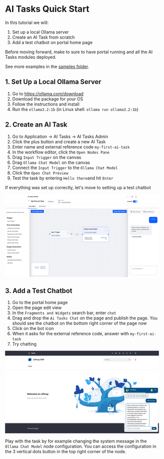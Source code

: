 # AI Tasks Quick Start

In this tutorial we will:
1. Set up a local Ollama server
1. Create an AI Task from scratch
1. Add a test chatbot on portal home page

Before moving forward, make to sure to have portal running and all the AI Tasks modules deployed.

See more examples in the [samples folder](./samples).

## 1. Set Up a Local Ollama Server

1. Go to https://ollama.com/download
1. Download the package for your OS
1. Follow the instructions and install
1. Run the `ollama3.2:1b` (in Linux shell: `ollama run ollama3.2:1b`)

## 2. Create an AI Task

1. Go to Application -> AI Tasks -> AI Tasks Admin 
1. Click the plus button and create a new AI Task
1. Enter name and external reference code `my-first-ai-task`
1. In the workflow editor, click the `Open Nodes Pane`
1. Drag `Input Trigger` on the canvas
1. Drag `Ollama Chat Model` on the canvas
1. Connect the `Input Trigger` to the `Ollama Chat Model`
1. Click the `Open Chat Preview`
1. Test the task by entering `Hello there`and hit `Enter`

If everything was set up correctly, let's move to setting up a test chatbot

![AI Tasks](./images/my-first-ai-task.png)

## 3. Add a Test Chatbot

1. Go to the portal home page
1. Open the page edit view
1. In the `Fragments and Widgets` search bar, enter `chat`
1. Drag and drop the `Ai Tasks Chat` on the page and publish the page. You should see the chatbot on the bottom right corner of the page now
1. Click on the bot icon
1. When it asks for the external reference code, answer with `my-first-ai-task` 
1. Try chatting

![AI Tasks](./images/my-first-ai-task-chat.png)

Play with the task by for example changing the system message in the `Ollama Chat Model` node configuration. You can access the configuration in the 3 vertical dots button in the top right corner of the node.



